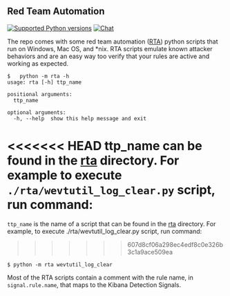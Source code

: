 ## Red Team Automation

[![Supported Python versions](https://img.shields.io/badge/python-3.7+-yellow.svg)](https://www.python.org/downloads/)
[![Chat](https://img.shields.io/badge/chat-%23security--detection--rules-blueviolet)](https://ela.st/slack)

The repo comes with some red team automation ([RTA](./)) python scripts that run on Windows, Mac OS, and \*nix. 
RTA scripts emulate known attacker behaviors and are an easy way too verify that your rules are active and working as expected.

```console
$   python -m rta -h
usage: rta [-h] ttp_name

positional arguments:
  ttp_name

optional arguments:
  -h, --help  show this help message and exit
```
<<<<<<< HEAD
ttp_name can be found in the [rta](./rta) directory. For example to execute `./rta/wevtutil_log_clear.py` script, run command:
=======
`ttp_name` is the name of a script that can be found in the [rta](./rta) directory. For example, to execute ./rta/wevtutil_log_clear.py script, run command:
>>>>>>> 607d8cf06a298ec4edf8c0e326b3c1a9ace509ea

```console
$ python -m rta wevtutil_log_clear
```

Most of the RTA scripts contain a comment with the rule name, in `signal.rule.name`, that maps to the Kibana Detection Signals.
